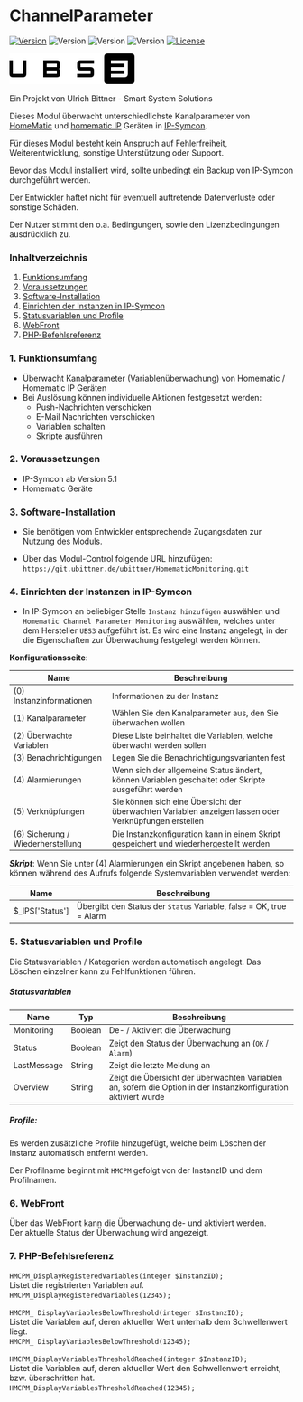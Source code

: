 # ChannelParameter

[![Version](https://img.shields.io/badge/Symcon_Version-5.1>-red.svg)](https://www.symcon.de/service/dokumentation/entwicklerbereich/sdk-tools/sdk-php/)
![Version](https://img.shields.io/badge/Modul_Version-1.02-blue.svg)
![Version](https://img.shields.io/badge/Modul_Build-3-blue.svg)
![Version](https://img.shields.io/badge/Code-PHP-blue.svg)
[![License](https://img.shields.io/badge/License-CC%20BY--NC--SA%204.0-green.svg)](https://creativecommons.org/licenses/by-nc-sa/4.0/)  

![Logo](../imgs/ubs3_logo.png)  

Ein Projekt von Ulrich Bittner - Smart System Solutions  

Dieses Modul überwacht unterschiedlichste Kanalparameter von [HomeMatic](https://www.homematic.com/) und [homematic IP](https://www.homematic-ip.com/start.html) Geräten in [IP-Symcon](https://www.symcon.de).

Für dieses Modul besteht kein Anspruch auf Fehlerfreiheit, Weiterentwicklung, sonstige Unterstützung oder Support.

Bevor das Modul installiert wird, sollte unbedingt ein Backup von IP-Symcon durchgeführt werden.

Der Entwickler haftet nicht für eventuell auftretende Datenverluste oder sonstige Schäden.

Der Nutzer stimmt den o.a. Bedingungen, sowie den Lizenzbedingungen ausdrücklich zu.

### Inhaltverzeichnis

1. [Funktionsumfang](#1-funktionsumfang)
2. [Voraussetzungen](#2-voraussetzungen)
3. [Software-Installation](#3-software-installation)
4. [Einrichten der Instanzen in IP-Symcon](#4-einrichten-der-instanzen-in-ip-symcon)
5. [Statusvariablen und Profile](#5-statusvariablen-und-profile)
6. [WebFront](#6-webfront)
7. [PHP-Befehlsreferenz](#7-php-befehlsreferenz)

### 1. Funktionsumfang

* Überwacht Kanalparameter (Variablenüberwachung) von Homematic / Homematic IP Geräten
* Bei Auslösung können individuelle Aktionen festgesetzt werden:
  * Push-Nachrichten verschicken
  * E-Mail Nachrichten verschicken
  * Variablen schalten
  * Skripte ausführen
  
### 2. Voraussetzungen

- IP-Symcon ab Version 5.1
- Homematic Geräte

### 3. Software-Installation

- Sie benötigen vom Entwickler entsprechende Zugangsdaten zur Nutzung des Moduls.  

- Über das Modul-Control folgende URL hinzufügen: `https://git.ubittner.de/ubittner/HomematicMonitoring.git`

### 4. Einrichten der Instanzen in IP-Symcon

- In IP-Symcon an beliebiger Stelle `Instanz hinzufügen` auswählen und `Homematic Channel Parameter Monitoring` auswählen, welches unter dem Hersteller `UBS3` aufgeführt ist. Es wird eine Instanz angelegt, in der die Eigenschaften zur Überwachung festgelegt werden können.

__Konfigurationsseite__:

Name                                | Beschreibung
----------------------------------- | ---------------------------------
(0) Instanzinformationen            | Informationen zu der Instanz
(1) Kanalparameter                  | Wählen Sie den Kanalparameter aus, den Sie überwachen wollen
(2) Überwachte Variablen            | Diese Liste beinhaltet die Variablen, welche überwacht werden sollen
(3) Benachrichtigungen              | Legen Sie die Benachrichtigungsvarianten fest
(4) Alarmierungen                   | Wenn sich der allgemeine Status ändert, können Variablen geschaltet oder Skripte ausgeführt werden
(5) Verknüpfungen                   | Sie können sich eine Übersicht der überwachten Variablen anzeigen lassen oder Verknüpfungen erstellen 
(6) Sicherung / Wiederherstellung   | Die Instanzkonfiguration kann in einem Skript gespeichert und wiederhergestellt werden

___Skript___: Wenn Sie unter (4) Alarmierungen ein Skript angebenen haben, so können während des Aufrufs folgende Systemvariablen verwendet werden:

Name                                | Beschreibung
----------------------------------- | ---------------------------------
$_IPS['Status']                     | Übergibt den Status der `Status` Variable, false = OK, true = Alarm

### 5. Statusvariablen und Profile

Die Statusvariablen / Kategorien werden automatisch angelegt. Das Löschen einzelner kann zu Fehlfunktionen führen.

##### Statusvariablen

Name         | Typ       | Beschreibung
------------ | --------- | ----------------
Monitoring   | Boolean   | De- / Aktiviert die Überwachung 
Status       | Boolean   | Zeigt den Status der Überwachung an (`OK` / `Alarm`)
LastMessage  | String    | Zeigt die letzte Meldung an
Overview     | String    | Zeigt die Übersicht der überwachten Variablen an, sofern die Option in der Instanzkonfiguration aktiviert wurde

##### Profile:

Es werden zusätzliche Profile hinzugefügt, welche beim Löschen der Instanz automatisch entfernt werden.

Der Profilname beginnt mit `HMCPM` gefolgt von der InstanzID und dem Profilnamen.

### 6. WebFront

Über das WebFront kann die Überwachung de- und aktiviert werden.  
Der aktuelle Status der Überwachung wird angezeigt.

### 7. PHP-Befehlsreferenz

`HMCPM_DisplayRegisteredVariables(integer $InstanzID);`  
Listet die registrierten Variablen auf.  
`HMCPM_DisplayRegisteredVariables(12345);`

`HMCPM_ DisplayVariablesBelowThreshold(integer $InstanzID);`  
Listet die Variablen auf, deren aktueller Wert unterhalb dem Schwellenwert liegt.  
`HMCPM_ DisplayVariablesBelowThreshold(12345);`

`HMCPM_DisplayVariablesThresholdReached(integer $InstanzID);`  
Listet die Variablen auf, deren aktueller Wert den Schwellenwert erreicht, bzw. überschritten hat.  
`HMCPM_DisplayVariablesThresholdReached(12345);`
